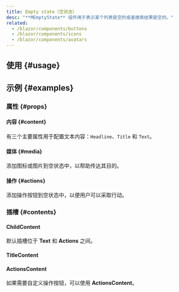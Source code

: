 ```yaml
---
title: Empty state（空状态）
desc: "**MEmptyState** 组件用于表示某个列表是空的或者搜索结果是空的。"
related:
  - /blazor/components/buttons
  - /blazor/components/icons
  - /blazor/components/avatars
---
```


## 使用 {#usage}

<masa-example file="Examples.components.empty_states.Usage"></masa-example>

## 示例 {#examples}

### 属性 {#props}

#### 内容 {#content}

有三个主要属性用于配置文本内容：`Headline`、`Title` 和 `Text`。

<masa-example file="Examples.components.empty_states.Content"></masa-example>

#### 媒体 {#media}

添加图标或图片到空状态中，以帮助传达其目的。

<masa-example file="Examples.components.empty_states.Media"></masa-example>

#### 操作 {#actions}

添加操作按钮到空状态中，以便用户可以采取行动。

<masa-example file="Examples.components.empty_states.Actions"></masa-example>

### 插槽 {#contents}

#### ChildContent

默认插槽位于 **Text** 和 **Actions** 之间。

<masa-example file="Examples.components.empty_states.ChildContent"></masa-example>

#### TitleContent

<masa-example file="Examples.components.empty_states.TitleContent"></masa-example>

#### ActionsContent

如果需要自定义操作按钮，可以使用 **ActionsContent**。

<masa-example file="Examples.components.empty_states.ActionsContent"></masa-example>

